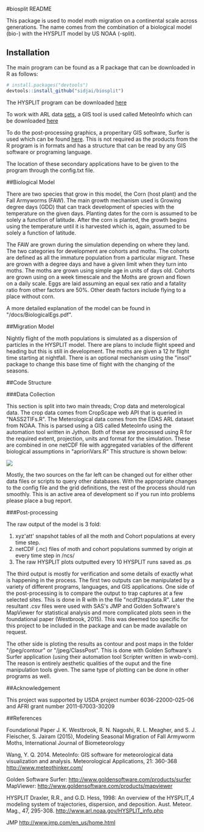 #biosplit README

This package is used to model moth migration on a continental scale across generations. The name comes from the combination of a biological model (bio-) with the HYSPLIT model by US NOAA (-split).

## Installation

The main program can be found as a R package that can be downloaded in R as follows:

```R
# install.packages("devtools")
devtools::install_github("sidjai/biosplit")
```

The HYSPLIT program can be downloaded [here](http://ready.arl.noaa.gov/HYSPLIT_hytrial.php)

To work with ARL data [sets](ftp://arlftp.arlhq.noaa.gov/pub/archives/), a GIS tool is used called MeteoInfo which can be downloaded [here](http://www.meteothinker.com/Downloads.html)

To do the post-processing graphics, a properitary GIS software, Surfer is used which can be found [here](http://www.goldensoftware.com/products/surfer). This is not required as the products from the R program is in formats and has a structure that can be read by any GIS software or programing language.

The location of these secondary applications have to be given to the program through the config.txt file.


##Biological Model

There are two species that grow in this model, the Corn (host plant) and the Fall Armyworms (FAW). The main growth mechanism used is Growing degree days (GDD) that can track development of species with the temperature on the given days. Planting dates for the corn is assumed to be solely a function of latitude. After the corn is planted, the growth begins using the temperature until it is harvested which is, again, assumed to be solely a function of latitude. 

The FAW are grown during the simulation depending on where they land. The two categories for development are cohorts and moths. The cohorts are defined as all the immature population from a particular migrant. These are grown with a degree days and have a given limit when they turn into moths. The moths are grown using simple age in units of days old. Cohorts are grown using on a week timescale and the Moths are grown and flown on a daily scale. Eggs are laid assuming an equal sex ratio and a fatality ratio from other factors are 50%. Other death factors include flying to a place without corn.

A more detailed explanation of the model can be found in "/docs/BiologicalEgs.pdf".


##Migration Model

Nightly flight of the moth populations is simulated as a dispersion of particles in the HYSPLIT model. There are plans to include flight speed and heading but this is still in development. The moths are given a 12 hr flight time starting at nightfall. There is an optional mechanism using the "insol" package to change this base time of flight with the changing of the seasons.

##Code Structure

###Data Collection

This section is split into two main threads; Crop data and meterological data. The crop data comes from CropScape web API that is queried in "NASS2TIFs.R". The Meterological data comes from the EDAS ARL dataset from NOAA. This is parsed using a GIS called MeteoInfo using the automation tool written in Jython. Both of these are processed using R for the required extent, projection, units and format for the simulation. These are combined in one netCDF file with aggregated variables of the different biological assumptions in "aprioriVars.R" This structure is shown below:

![](~/inst/docs/DataDiagram.jpeg)

Mostly, the two sources on the far left can be changed out for either other data files or scripts to query other databases. With the appropriate changes to the config file and the grid definitions, the rest of the process should run smoothly. This is an active area of development so if you run into problems please place a bug report.

###Post-processing

The raw output of the model is 3 fold:
1. xyz'att' snapshot tables of all the moth and Cohort populations at every time step.
2. netCDF (.nc) files of moth and cohort populations summed by origin at every time step in /ncs/
3. The raw HYSPLIT plots outputted every 10 HYSPLIT runs saved as .ps

The third output is mostly for verification and some details of exactly what is happening in the process. The first two outputs can be manipulated by a variety of different programs, languages, and GIS applications. One side of the post-processing is to compare the output to trap captures at a few selected sites. This is done in R with in the file "ncdf2trapdata.R". Later the resultant .csv files were used with SAS's JMP and Golden Software's MapViewer for statistical analysis and more complicated plots seen in the foundational paper (Westbrook, 2015). This was deemed too specific for this project to be included in the package and can be made available on request.

The other side is ploting the results as contour and post maps in the folder "/jpeg/contour" or "/jpeg/ClassPost". This is done with Golden Software's Surfer application (using their automation tool Scripter written in wwb-com). The reason is entirely aesthetic qualities of the ouput and the fine manipulation tools given. The same type of plotting can be done in other programs as well. 

##Acknowledgement

This project was supported by USDA project number 6036-22000-025-06 and AFRI grant number 2011-67003-30209


##References

Foundational Paper
J. K. Westbrook, R. N. Nagoshi, R. L. Meagher, and S. J. Fleischer, S. Jairam (2015), Modeling Seasonal Migration of Fall Armyworm Moths, International Journal of Biometeorology


Wang, Y. Q. 2014. MeteoInfo: GIS software for meteorological data visualization and analysis. Meteorological Applications, 21: 360-368
http://www.meteothinker.com/

Golden Software
Surfer: http://www.goldensoftware.com/products/surfer
MapViewer: http://www.goldensoftware.com/products/mapviewer

HYSPLIT
Draxler, R.R., and G.D. Hess, 1998: An overview of the HYSPLIT_4 modeling system of trajectories, dispersion, and deposition. Aust. Meteor. Mag., 47, 295-308.
http://www.arl.noaa.gov/HYSPLIT_info.php

JMP http://www.jmp.com/en_us/home.html